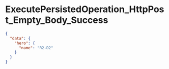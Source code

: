 # ExecutePersistedOperation_HttpPost_Empty_Body_Success

```json
{
  "data": {
    "hero": {
      "name": "R2-D2"
    }
  }
}
```
